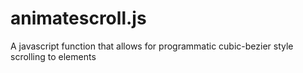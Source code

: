 # animatescroll.js
A javascript function that allows for programmatic cubic-bezier style scrolling to elements
